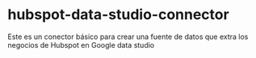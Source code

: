 # hubspot-data-studio-connector

Este es un conector básico para crear una fuente de datos que extra los negocios de Hubspot en Google data studio
